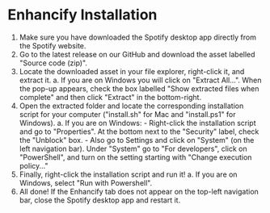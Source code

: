 # Enhancify Installation

1. Make sure you have downloaded the Spotify desktop app directly from the Spotify website.
2. Go to the latest release on our GitHub and download the asset labelled "Source code (zip)".
3. Locate the downloaded asset in your file explorer, right-click it, and extract it.
    a. If you are on Windows you will click on "Extract All...". When the pop-up appears, check the box labelled "Show extracted files when complete" and then click "Extract" in the bottom-right.
4. Open the extracted folder and locate the corresponding installation script for your computer ("install.sh" for Mac and "install.ps1" for Windows).
    a. If you are on Windows:
        - Right-click the installation script and go to "Properties". At the bottom next to the "Security" label, check the "Unblock" box.
        - Also go to Settings and click on "System" (on the left navigation bar). Under "System" go to "For developers", click on "PowerShell", and turn on the setting starting with "Change execution policy..."
5. Finally, right-click the installation script and run it!
    a. If you are on Windows, select "Run with Powershell".
6. All done! If the Enhancify tab does not appear on the top-left navigation bar, close the Spotify desktop app and restart it.
